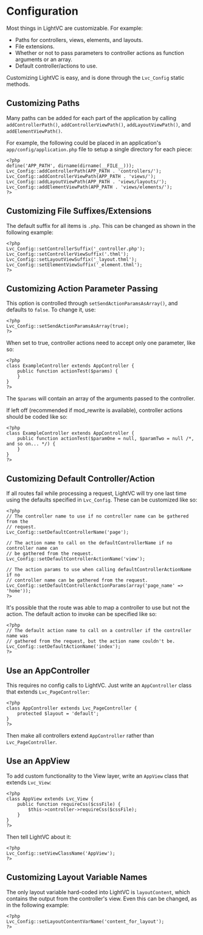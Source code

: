Configuration
=============

Most things in LightVC are customizable.  For example:

* Paths for controllers, views, elements, and layouts.
* File extensions.
* Whether or not to pass parameters to controller actions as function arguments or an array.
* Default controller/actions to use.

Customizing LightVC is easy, and is done through the `Lvc_Config` static methods.

Customizing Paths
-----------------

Many paths can be added for each part of the application by calling `addControllerPath()`, `addControllerViewPath()`, `addLayoutViewPath()`, and `addElementViewPath()`.

For example, the following could be placed in an application's `app/config/application.php` file to setup a single directory for each piece:

	<?php
	define('APP_PATH', dirname(dirname(__FILE__)));
	Lvc_Config::addControllerPath(APP_PATH . 'controllers/');
	Lvc_Config::addControllerViewPath(APP_PATH . 'views/');
	Lvc_Config::addLayoutViewPath(APP_PATH . 'views/layouts/');
	Lvc_Config::addElementViewPath(APP_PATH . 'views/elements/');
	?>

Customizing File Suffixes/Extensions
------------------------------------

The default suffix for all items is `.php`.  This can be changed as shown in the following example:

	<?php
	Lvc_Config::setControllerSuffix('_controller.php');
	Lvc_Config::setControllerViewSuffix('.thml');
	Lvc_Config::setLayoutViewSuffix('_layout.thml');
	Lvc_Config::setElementViewSuffix('_element.thml');
	?>

Customizing Action Parameter Passing
------------------------------------

This option is controlled through `setSendActionParamsAsArray()`, and defaults to `false`.  To change it, use:

	<?php
	Lvc_Config::setSendActionParamsAsArray(true);
	?>

When set to true, controller actions need to accept only one parameter, like so:

	<?php
	class ExampleController extends AppController {
		public function actionTest($params) {
		}
	}
	?>

The `$params` will contain an array of the arguments passed to the controller.

If left off (recommended if mod_rewrite is available), controller actions should be coded like so:

	<?php
	class ExampleController extends AppController {
		public function actionTest($paramOne = null, $paramTwo = null /*, and so on... */) {
		}
	}
	?>

Customizing Default Controller/Action
-------------------------------------

If all routes fail while processing a request, LightVC will try one last time using the defaults specified in `Lvc_Config`.  These can be customized like so:

	<?php
	// The controller name to use if no controller name can be gathered from the
	// request.
	Lvc_Config::setDefaultControllerName('page');
	
	// The action name to call on the defaultControllerName if no controller name can
	// be gathered from the request.
	Lvc_Config::setDefaultControllerActionName('view');
	
	// The action params to use when calling defaultControllerActionName if no
	// controller name can be gathered from the request.
	Lvc_Config::setDefaultControllerActionParams(array('page_name' => 'home'));
	?>

It's possible that the route was able to map a controller to use but not the action.  The default action to invoke can be specified like so:

	<?php
	// The default action name to call on a controller if the controller name was
	// gathered from the request, but the action name couldn't be.
	Lvc_Config::setDefaultActionName('index');
	?>

Use an AppController
--------------------

This requires no config calls to LightVC.  Just write an `AppController` class that extends `Lvc_PageController`:

	<?php
	class AppController extends Lvc_PageController {
		protected $layout = 'default';
	}
	?>

Then make all controllers extend `AppController` rather than `Lvc_PageController`.

Use an AppView
--------------

To add custom functionality to the View layer, write an `AppView` class that extends `Lvc_View`:

	<?php
	class AppView extends Lvc_View {
		public function requireCss($cssFile) {
			$this->controller->requireCss($cssFile);
		}
	}
	?>

Then tell LightVC about it:

	<?php
	Lvc_Config::setViewClassName('AppView');
	?>

Customizing Layout Variable Names
---------------------------------

The only layout variable hard-coded into LightVC is `layoutContent`, which contains the output from the controller's view.  Even this can be changed, as in the following example:

	<?php
	Lvc_Config::setLayoutContentVarName('content_for_layout');
	?>
